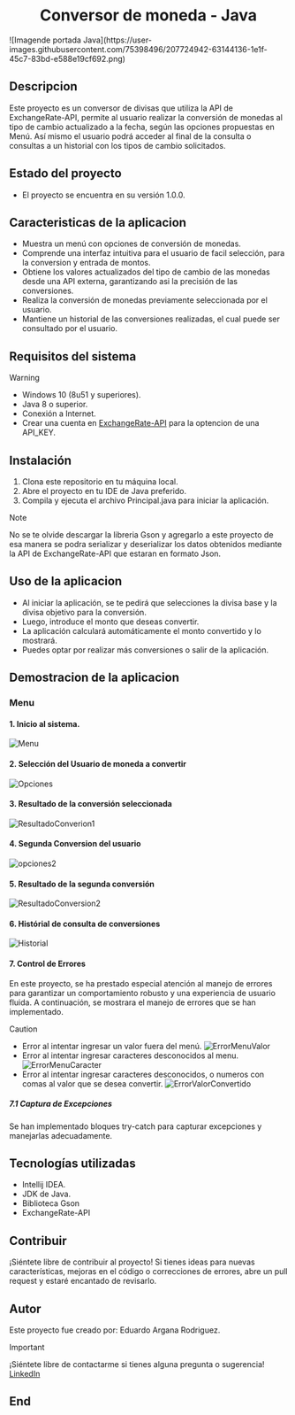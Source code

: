 <h1 align="center"> Conversor de moneda - Java</h1>
![Imagende portada Java](https://user-images.githubusercontent.com/75398496/207724942-63144136-1e1f-45c7-83bd-e588e19cf692.png)

## Descripcion
Este proyecto es un conversor de divisas que utiliza la API de ExchangeRate-API, permite al usuario realizar la conversión de monedas al tipo de cambio actualizado a la fecha, según las opciones propuestas en Menú. Así mismo el usuario podrá acceder al final de la consulta o consultas a un historial con los tipos de cambio solicitados.
## Estado del proyecto
- El proyecto se encuentra en su versión 1.0.0.

## Caracteristicas de la aplicacion
- Muestra un menú con opciones de conversión de monedas.
- Comprende una interfaz intuitiva para el usuario de facil selección, para la conversion y entrada de montos.
- Obtiene los valores actualizados del tipo de cambio de las monedas desde una API externa, garantizando asi la precisión de las conversiones.
- Realiza la conversión de monedas previamente seleccionada por el usuario.
- Mantiene un historial de las conversiones realizadas, el cual puede ser consultado por el usuario.

## Requisitos del sistema
>[!WARNING]
>- Windows 10 (8u51 y superiores).
>- Java 8 o superior.
>- Conexión a Internet.
>-  Crear una cuenta en [ExchangeRate-API][1] para la optencion de una API_KEY.

## Instalación
1. Clona este repositorio en tu máquina local.
2. Abre el proyecto en tu IDE de Java preferido.
3. Compila y ejecuta el archivo Principal.java para iniciar la aplicación.

>[!NOTE]
>No se te olvide descargar la libreria Gson y agregarlo a este proyecto de esa manera se podra serializar y deserializar los datos obtenidos mediante la API de ExchangeRate-API que estaran en formato Json.

## Uso de la aplicacion
- Al iniciar la aplicación, se te pedirá que selecciones la divisa base y la divisa objetivo para la conversión.
- Luego, introduce el monto que deseas convertir.
- La aplicación calculará automáticamente el monto convertido y lo mostrará.
- Puedes optar por realizar más conversiones o salir de la aplicación.

## Demostracion de la aplicacion
### Menu
#### 1.  Inicio al sistema.
![Menu]()
#### 2. Selección del Usuario de moneda a convertir
![Opciones]()
#### 3. Resultado de la conversión seleccionada
![ResultadoConverion1]()
#### 4. Segunda Conversion del usuario
![opciones2]()
#### 5. Resultado de la segunda conversión
![ResultadoConversion2]()
#### 6. Histórial de consulta de conversiones
![Historial]()
#### 7. Control de Errores
En este proyecto, se ha prestado especial atención al manejo de errores para garantizar un comportamiento robusto y una experiencia de usuario fluida. A continuación, se mostrara el manejo de errores que se han implementado.

>[!CAUTION]
>- Error al intentar ingresar un valor fuera del menú.
> ![ErrorMenuValor]()
>- Error al intentar ingresar caracteres desconocidos al menu.
> ![ErrorMenuCaracter]()
>- Error al intentar ingresar caracteres desconocidos, o numeros con comas al valor que se desea convertir.
> ![ErrorValorConvertido]()

##### 7.1 Captura de Excepciones
Se han implementado bloques try-catch para capturar excepciones y manejarlas adecuadamente.

## Tecnologías utilizadas
- Intellij IDEA.
- JDK de Java.
- Biblioteca Gson
- ExchangeRate-API

## Contribuir
¡Siéntete libre de contribuir al proyecto! Si tienes ideas para nuevas características, mejoras en el código o correcciones de errores, abre un pull request y estaré encantado de revisarlo.

## Autor
Este proyecto fue creado por: Eduardo Argana Rodriguez.

>[!IMPORTANT]
¡Siéntete libre de contactarme si tienes alguna pregunta o sugerencia!
[LinkedIn][2]

## End
[1]: https://www.exchangerate-api.com/ "ExchangeRate-API"
[2]: https://www.linkedin.com/in/eduardo-argana-igs/ "LinkedIn"